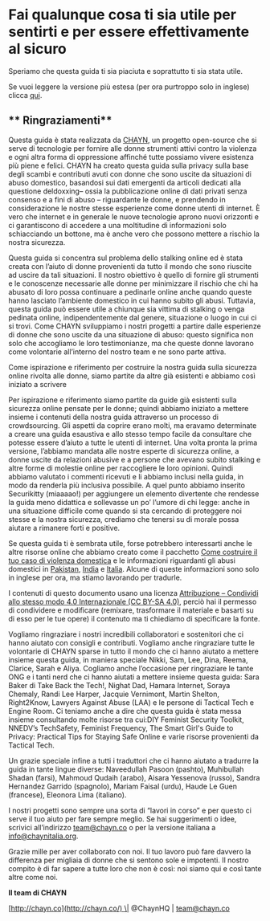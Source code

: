 # **Fai qualunque cosa ti sia utile per sentirti e per essere effettivamente al sicuro**

Speriamo che questa guida ti sia piaciuta e soprattutto ti sia stata utile.

Se vuoi leggere la versione più estesa \(per ora purtroppo solo in inglese\) clicca [qui](https://chayn.gitbooks.io/advanced-diy-privacy-for-every-woman/content/).

## ** Ringraziamenti**

Questa guida è stata realizzata da [CHAYN](http://chayn.co/), un progetto open-source che si serve di tecnologie per fornire alle donne strumenti attivi contro la violenza e ogni altra forma di oppressione affinché tutte possiamo vivere esistenza più piene e felici. CHAYN ha creato questa guida sulla privacy sulla base degli scambi e contributi avuti con donne che sono uscite da situazioni di abuso domestico, basandosi sui dati emergenti da articoli dedicati alla questione deldoxxing– ossia la pubblicazione online di dati privati senza consenso e a fini di abuso – riguardante le donne, e prendendo in considerazione le nostre stesse esperienze come donne utenti di internet. È vero che internet e in generale le nuove tecnologie aprono nuovi orizzonti e ci garantiscono di accedere a una moltitudine di informazioni solo schiacciando un bottone, ma è anche vero che possono mettere a rischio la nostra sicurezza.

Questa guida si concentra sul problema dello stalking online ed è stata creata con l’aiuto di donne provenienti da tutto il mondo che sono riuscite ad uscire da tali situazioni. Il nostro obiettivo è quello di fornire gli strumenti e le conoscenze necessarie alle donne per minimizzare il rischio che chi ha abusato di loro possa continuare a pedinarle online anche quando queste hanno lasciato l’ambiente domestico in cui hanno subito gli abusi. Tuttavia, questa guida può essere utile a chiunque sia vittima di stalking o venga pedinata online, indipendentemente dal genere, situazione o luogo in cui ci si trovi. Come CHAYN sviluppiamo i nostri progetti a partire dalle esperienze di donne che sono uscite da una situazione di abuso: questo significa non solo che accogliamo le loro testimonianze, ma che queste donne lavorano come volontarie all’interno del nostro team e ne sono parte attiva.

Come ispirazione e riferimento per costruire la nostra guida sulla sicurezza online rivolta alle donne, siamo partite da altre già esistenti e abbiamo così iniziato a scrivere

Per ispirazione e riferimento siamo partite da guide già esistenti sulla sicurezza online pensate per le donne; quindi abbiamo iniziato a mettere insieme i contenuti della nostra guida attraverso un processo di crowdsourcing. Gli aspetti da coprire erano molti, ma eravamo determinate a creare una guida esaustiva e allo stesso tempo facile da consultare che potesse essere d’aiuto a tutte le utenti di internet. Una volta pronta la prima versione, l’abbiamo mandata alle nostre esperte di sicurezza online, a donne uscite da relazioni abusive e a persone che avevano subito stalking e altre forme di molestie online per raccogliere le loro opinioni. Quindi abbiamo valutato i commenti ricevuti e li abbiamo inclusi nella guida, in modo da renderla più inclusiva possibile. A quel punto abbiamo inserito Securikitty \(miaaaao!\) per aggiungere un elemento divertente che rendesse la guida meno didattica e sollevasse un po’ l’umore di chi legge: anche in una situazione difficile come quando si sta cercando di proteggere noi stesse e la nostra sicurezza, crediamo che tenersi su di morale possa aiutare a rimanere forti e positive.

Se questa guida ti è sembrata utile, forse potrebbero interessarti anche le altre risorse online che abbiamo creato come il pacchetto [Come costruire il tuo caso di violenza domestica](http://chaynitalia.org/come-costruire-il-tuo-caso-di-violenza-domestica/) e le informazioni riguardanti gli abusi domestici in [Pakistan](http://chaynpakistan.org/), [India](http://chaynindia.com/) e [Italia](http://chaynitalia.org/). Alcune di queste informazioni sono solo in inglese per ora, ma stiamo lavorando per tradurle.

I contenuti di questo documento usano una licenza [Attribuzione – Condividi allo stesso modo 4.0 Internazionale \(CC BY-SA 4.0\)](https://creativecommons.org/licenses/by-sa/4.0/deed.it), perciò hai il permesso di condividere e modificare \(remixare, trasformare il materiale e basarti su di esso per le tue opere\) il contenuto ma ti chiediamo di specificare la fonte.

Vogliamo ringraziare i nostri incredibili collaboratori e sostenitori che ci hanno aiutato con consigli e contributi. Vogliamo anche ringraziare tutte le volontarie di CHAYN sparse in tutto il mondo che ci hanno aiutato a mettere insieme questa guida, in maniera speciale Nikki, Sam, Lee, Dina, Reema, Clarice, Sarah e Aliya. Cogliamo anche l’occasione per ringraziare le tante ONG e i tanti nerd che ci hanno aiutati a mettere insieme questa guida: Sara Baker di Take Back the Tech!, Nighat Dad, Hamara Internet, Soraya Chemaly, Randi Lee Harper, Jacquie Vernimont, Martin Shelton, Right2Know, Lawyers Against Abuse \(LAA\) e le persone di Tactical Tech e Engine Room. Ci teniamo anche a dire che questa guida è stata messa insieme consultando molte risorse tra cui:DIY Feminist Security Toolkit, NNEDV’s TechSafety, Feminist Frequency, The Smart Girl's Guide to Privacy: Practical Tips for Staying Safe Online e varie risorse provenienti da Tactical Tech.

Un grazie speciale infine a tutti i traduttori che ci hanno aiutato a tradurre la guida in tante lingue diverse: Naveedullah Pasoon \(pashto\), Muhibullah Shadan \(farsi\), Mahmoud Qudaih \(arabo\), Aisara Yessenova \(russo\), Sandra Hernandez Garrido \(spagnolo\), Mariam Faisal \(urdu\), Haude Le Guen \(francese\), Eleonora Lima \(italiano\).

I nostri progetti sono sempre una sorta di “lavori in corso” e per questo ci serve il tuo aiuto per fare sempre meglio. Se hai suggerimenti o idee, scrivici all’indirizzo [team@chayn.co](mailto:team@chayn.co) o per la versione italiana a [info@chaynitalia.org](mailto:info@chaynitalia.org).

Grazie mille per aver collaborato con noi. Il tuo lavoro può fare davvero la differenza per migliaia di donne che si sentono sole e impotenti. Il nostro compito è di far sapere a tutte loro che non è così: noi siamo qui e così tante altre come noi.



**Il team di CHAYN**

[http://chayn.co](http://chayn.co/) \| @ChaynHQ \| team@chayn.co

